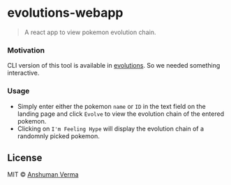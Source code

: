 # evolutions-webapp

> A react app to view pokemon evolution chain.

### Motivation
CLI version of this tool is available in [evolutions](https://github.com/anshumanv/evolutions). So we needed something interactive.

### Usage
* Simply enter either the pokemon `name` or `ID` in the text field on the landing page and click `Evolve` to view the evolution chain of the entered pokemon.
* Clicking on `I'm Feeling Hype` will display the evolution chain of a randomnly picked pokemon.

## License
MIT © [Anshuman Verma](https://twitter.com/Anshumaniac12)
